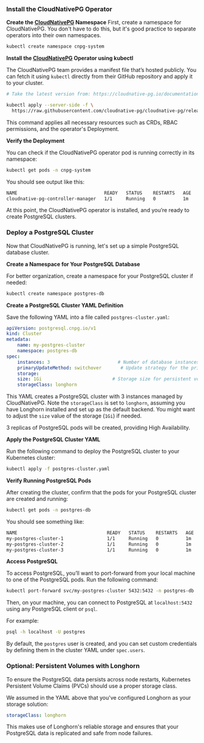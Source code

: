 ### Install the CloudNativePG Operator

**Create the [CloudNativePG](https://cloudnative-pg.io) Namespace**
First, create a namespace for CloudNativePG. You don't have to do this, but it's good practice to separate operators into their own namespaces.

```bash
kubectl create namespace cnpg-system
```

**Install the [CloudNativePG](https://cloudnative-pg.io) Operator using kubectl**

The CloudNativePG team provides a manifest file that’s hosted publicly. You can fetch it using `kubectl` directly from their GitHub repository and apply it to your cluster.

```bash
# Take the latest version from: https://cloudnative-pg.io/documentation/current/installation_upgrade/

kubectl apply --server-side -f \
  https://raw.githubusercontent.com/cloudnative-pg/cloudnative-pg/release-1.24/releases/cnpg-1.24.1.yaml
```

This command applies all necessary resources such as CRDs, RBAC permissions, and the operator's Deployment.

**Verify the Deployment**

You can check if the CloudNativePG operator pod is running correctly in its namespace:

```bash
kubectl get pods -n cnpg-system
```

You should see output like this:

```bash
NAME                                READY   STATUS    RESTARTS   AGE
cloudnative-pg-controller-manager   1/1     Running   0          1m
```

At this point, the CloudNativePG operator is installed, and you’re ready to create PostgreSQL clusters.


### Deploy a PostgreSQL Cluster

Now that CloudNativePG is running, let's set up a simple PostgreSQL database cluster.

**Create a Namespace for Your PostgreSQL Database**

For better organization, create a namespace for your PostgreSQL cluster if needed:

```bash
kubectl create namespace postgres-db
```

**Create a PostgreSQL Cluster YAML Definition**

Save the following YAML into a file called `postgres-cluster.yaml`:

```yaml
apiVersion: postgresql.cnpg.io/v1
kind: Cluster
metadata:
    name: my-postgres-cluster
    namespace: postgres-db
spec:
    instances: 3                         # Number of database instances
    primaryUpdateMethod: switchover       # Update strategy for the primary node
    storage:
    size: 1Gi                          # Storage size for persistent volumes
    storageClass: longhorn
```

This YAML creates a PostgreSQL cluster with 3 instances managed by CloudNativePG. Note the `storageClass` is set to `longhorn`, assuming you have Longhorn installed and set up as the default backend. You might want to adjust the `size` value of the storage (`1Gi`) if needed.

3 replicas of PostgreSQL pods will be created, providing High Availability.

**Apply the PostgreSQL Cluster YAML**

Run the following command to deploy the PostgreSQL cluster to your Kubernetes cluster:

```bash
kubectl apply -f postgres-cluster.yaml
```

**Verify Running PostgreSQL Pods**

After creating the cluster, confirm that the pods for your PostgreSQL cluster are created and running:

```bash
kubectl get pods -n postgres-db
```

You should see something like:

```bash
NAME                                 READY   STATUS    RESTARTS   AGE
my-postgres-cluster-1                1/1     Running   0          1m
my-postgres-cluster-2                1/1     Running   0          1m
my-postgres-cluster-3                1/1     Running   0          1m
```

**Access PostgreSQL**

To access PostgreSQL, you’ll want to port-forward from your local machine to one of the PostgreSQL pods. Run the following command:

```bash
kubectl port-forward svc/my-postgres-cluster 5432:5432 -n postgres-db
```

Then, on your machine, you can connect to PostgreSQL at `localhost:5432` using any PostgreSQL client or `psql`.

For example:

```bash
psql -h localhost -U postgres
```

By default, the `postgres` user is created, and you can set custom credentials by defining them in the cluster YAML under `spec.users`.


### Optional: Persistent Volumes with Longhorn

To ensure the PostgreSQL data persists across node restarts, Kubernetes Persistent Volume Claims (PVCs) should use a proper storage class. 

We assumed in the YAML above that you've configured Longhorn as your storage solution:

```yaml
storageClass: longhorn
```

This makes use of Longhorn's reliable storage and ensures that your PostgreSQL data is replicated and safe from node failures.